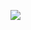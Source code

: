 ![](http://www.plantuml.com/plantuml/proxy?cache=no&src=https:https://raw.githubusercontent.com/oleksandrblazhko/ai-215-palamarchuk/lab-work-7/2-SoftwareDesign/2.7-PlantUML/DataModel.puml)
